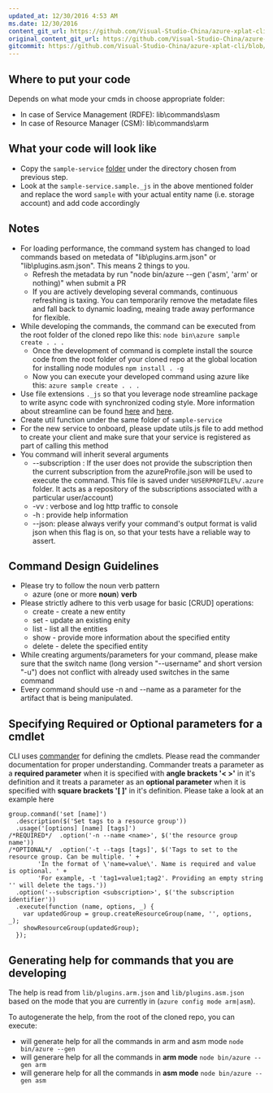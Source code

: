 ```yaml
---
updated_at: 12/30/2016 4:53 AM
ms.date: 12/30/2016
content_git_url: https://github.com/Visual-Studio-China/azure-xplat-cli/blob/devDocumentaion/Writing-Cmd.md
original_content_git_url: https://github.com/Visual-Studio-China/azure-xplat-cli/blob/devDocumentaion/Writing-Cmd.md
gitcommit: https://github.com/Visual-Studio-China/azure-xplat-cli/blob/d85c8a58551fa48c628b7c5c74e4b4da9fb0e7c2Documentaion/Writing-Cmd.md
---
```

## Where to put your code
Depends on what mode your cmds in choose appropriate folder:
* In case of Service Management (RDFE): lib\commands\asm
* In case of Resource Manager (CSM): lib\commands\arm

## What your code will look like
* Copy the `sample-service` [folder](./sample-service) under the directory chosen from previous step.
* Look at the `sample-service.sample._js` in the above mentioned folder and replace the word `sample` with your actual entity name (i.e. storage account) and add code accordingly

## Notes
* For loading performance, the command system has changed to load commands based on metedata of "lib\\plugins.arm.json" or "lib\\plugins.asm.json". This means 2 things to you. 
  * Refresh the metadata by run "node bin/azure --gen ('asm', 'arm' or nothing)" when submit a PR
  * If you are actively developing several commands, continuous refreshing is taxing. You can temporarily remove the metadate files and fall back to dynamic loading, meaing trade away performance for flexible.
* While developing the commands, the command can be executed from the root folder of the cloned repo like this: ```node bin\azure sample create . . .```
  * Once the development of command is complete install the source code from the root folder of your cloned repo at the global location for installing node modules ```npm install . -g```
  * Now you can execute your developed command using azure like this: ```azure sample create . . .```
* Use file extensions `._js` so that you leverage node streamline package to write async code with synchronized coding style. More information about streamline can be found [here](http://blog.rivaliq.com/develop-double-time-node-plus-streamline/) and [here](http://www.stateofcode.com/2011/05/bruno-jouhier/).
* Create util function under the same folder of `sample-service`
* For the new service to onboard, please update utils.js file to add method to create your client and make sure that your service is registered as part of calling this method
* You command will inherit several arguments
  * --subscription : If the user does not provide the subscription then the current subscription from the azureProfile.json will be used to execute the command. This file is saved under ```%USERPROFILE%/.azure``` folder. It acts as a repository of the subscriptions associated with a particular user/account)
  * -vv : verbose and log http traffic to console
  * -h  : provide help information
  * --json: please always verify your command's output format is valid json when this flag is on, so that your tests have a reliable way to assert.

## Command Design Guidelines
* Please try to follow the noun verb pattern
  * azure (one or more **noun**) **verb** 
* Please strictly adhere to this verb usage for basic [CRUD] operations: 
  * create - create a new entity
  * set - update an existing enity
  * list - list all the entities
  * show - provide more information about the specified entity
  * delete - delete the specified entity
* While creating arguments/parameters for your command, please make sure that the switch name (long version "--username" and short version "-u") does not conflict with already used switches in the same command
* Every command should use -n and --name as a parameter for the artifact that is being manipulated.

## Specifying Required or Optional parameters for a cmdlet
CLI uses [commander](https://github.com/tj/commander.js?utm_source=jobboleblog) for defining the cmdlets. Please read the commander documentation for proper understanding. Commander treats a parameter as a **required parameter** when it is specified with **angle brackets '< >'** in it's definition and it treats a parameter as an **optional parameter** when it is specified with **square brackets '[ ]'** in it's definition. Please take a look at an example here
```
group.command('set [name]')
  .description($('Set tags to a resource group'))
  .usage('[options] [name] [tags]')
/*REQUIRED*/  .option('-n --name <name>', $('the resource group name')) 
/*OPTIONAL*/  .option('-t --tags [tags]', $('Tags to set to the resource group. Can be multiple. ' +
        'In the format of \'name=value\'. Name is required and value is optional. ' + 
        'For example, -t 'tag1=value1;tag2'. Providing an empty string '' will delete the tags.'))  
  .option('--subscription <subscription>', $('the subscription identifier'))
  .execute(function (name, options, _) {
    var updatedGroup = group.createResourceGroup(name, '', options, _);
    showResourceGroup(updatedGroup);
  });
```

## Generating help for commands that you are developing
The help is read from `lib/plugins.arm.json` and `lib/plugins.asm.json` based on the mode that you are currently in (`azure config mode arm|asm`).

To autogenerate the help, from the root of the cloned repo, you can execute:
- will generate help for all the commands in arm and asm mode `node bin/azure --gen`
- will generare help for all the commands in **arm mode** `node bin/azure --gen arm`
- will generare help for all the commands in **asm mode** `node bin/azure --gen asm`

